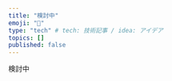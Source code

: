 ```yaml
---
title: "検討中"
emoji: "🙌"
type: "tech" # tech: 技術記事 / idea: アイデア
topics: []
published: false
---
```

検討中
